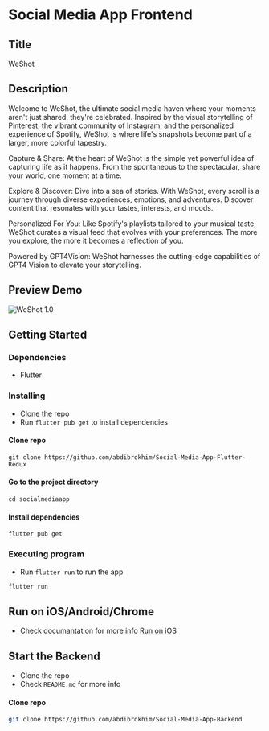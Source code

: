 # Social Media App Frontend

## Title 

WeShot

## Description

Welcome to WeShot, the ultimate social media haven where your moments aren't just shared, they're celebrated. Inspired by the visual storytelling of Pinterest, the vibrant community of Instagram, and the personalized experience of Spotify, WeShot is where life's snapshots become part of a larger, more colorful tapestry.

Capture & Share: At the heart of WeShot is the simple yet powerful idea of capturing life as it happens. From the spontaneous to the spectacular, share your world, one moment at a time.

Explore & Discover: Dive into a sea of stories. With WeShot, every scroll is a journey through diverse experiences, emotions, and adventures. Discover content that resonates with your tastes, interests, and moods.

Personalized For You: Like Spotify's playlists tailored to your musical taste, WeShot curates a visual feed that evolves with your preferences. The more you explore, the more it becomes a reflection of you.

Powered by GPT4Vision: WeShot harnesses the cutting-edge capabilities of GPT4 Vision to elevate your storytelling. 

## Preview Demo

![WeShot 1.0](https://vimeo.com/909013220?share=copy)

## Getting Started

### Dependencies

* Flutter

### Installing

* Clone the repo
* Run `flutter pub get` to install dependencies

#### Clone repo
```
git clone https://github.com/abdibrokhim/Social-Media-App-Flutter-Redux
```

#### Go to the project directory
```
cd socialmediaapp
```

#### Install dependencies
```
flutter pub get
```

### Executing program

* Run `flutter run` to run the app

```bash
flutter run
```

## Run on iOS/Android/Chrome

* Check documantation for more info [Run on iOS](https://flutter.dev/docs/get-started/install/macos#deploy-to-ios-devices)


## Start the Backend

* Clone the repo
* Check `README.md` for more info


#### Clone repo

```bash
git clone https://github.com/abdibrokhim/Social-Media-App-Backend
```

